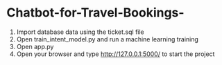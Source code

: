 # Chatbot-for-Travel-Bookings-
1. Import database data using the ticket.sql file
2. Open train_intent_model.py and run a machine learning training
3. Open app.py
4. Open your browser and type http://127.0.0.1:5000/ to start the project
